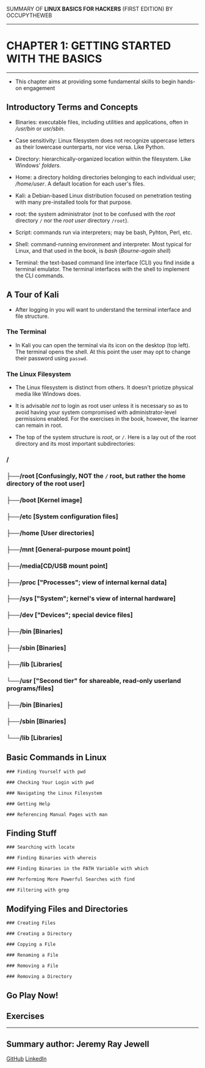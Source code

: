 SUMMARY OF 
**LINUX BASICS FOR HACKERS** 
(FIRST EDITION) BY OCCUPYTHEWEB

---

# CHAPTER 1: GETTING STARTED WITH THE BASICS

---

- This chapter aims at providing some fundamental skills to begin hands-on engagement

## Introductory Terms and Concepts

- Binaries: executable files, including utilities and applications, often in */usr/bin* or *usr/sbin*.

- Case sensitivity: Linux filesystem does not recognize uppercase letters as their lowercase ounterparts, nor vice versa. Like Python.

- Directory: hierarchically-organized location within the filesystem. Like Windows' *folders*.

- Home: a directory holding directories belonging to each individual user; */home/user*. A default location for each user's files. 

- Kali: a Debian-based Linux distribution focused on penetration testing with many pre-installed tools for that purpose. 

- root: the system administrator (not to be confused with the *root* directory `/` nor the *root user* directory `/root`).

- Script: commands run via interpreters; may be bash, Pyhton, Perl, etc.  

- Shell: command-running environment and interpreter. Most typical for Linux, and that used in the book, is *bash* (*Bourne-again shell*)

- Terminal: the text-based command line interface (CLI) you find inside a terminal emulator. The terminal interfaces with the shell to implement the CLI commands.

## A Tour of Kali

- After logging in you will want to understand the terminal interface and file structure.

### The Terminal

- In Kali you can open the terminal via its icon on the desktop (top left). The terminal opens the shell. At this point the user may opt to change their password using `passwd`.

### The Linux Filesystem

- The Linux filesystem is distinct from others. It doesn't priotize physical media like Windows does.

- It is advisable *not* to login as root user unless it is necessary so as to avoid having your system compromised with administrator-level permissions enabled. For the exercises in the book, however, the learner can remain in root.  

- The top of the system structure is *root*, or `/`. Here is a lay out of the root directory and its most important subdirectories:

###	/
###	├──/root [Confusingly, NOT the `/` root, but rather the home directory of the root user]
###	├──/boot [Kernel image]
###	├──/etc  [System configuration files]
###	├──/home [User directories]
###	├──/mnt  [General-purpose mount point]
###	├──/media[CD/USB mount point]
###	├──/proc ["Processes"; view of internal kernal data]
###	├──/sys	 ["System"; kernel's view of internal hardware]
###	├──/dev	 ["Devices"; special device files]
###	├──/bin  [Binaries]
###	├──/sbin [Binaries]
###	├──/lib  [Libraries[
###	└──/usr  ["Second tier" for shareable, read-only userland programs/files]
###	    ├──/bin  [Binaries]
###	    ├──/sbin [Binaries]
###	    └──/lib  [Libraries]

## Basic Commands in Linux

	### Finding Yourself with pwd

	### Checking Your Login with pwd

	### Navigating the Linux Filesystem

	### Getting Help

	### Referencing Manual Pages with man

## Finding Stuff
	
	### Searching with locate

	### Finding Binaries with whereis

	### Finding Binaries in the PATH Variable with which
	
	### Performing More Powerful Searches with find

	### Filtering with grep

## Modifying Files and Directories
	
	### Creating Files

	### Creating a Directory

	### Copying a File

	### Renaming a File

	### Removing a File

	### Removing a Directory

## Go Play Now!

## Exercises

---

## Summary author: **Jeremy Ray Jewell**
[GitHub](https://github.com/jeremyrayjewell)
[LinkedIn](https://www.linkedin.com/in/jeremyrayjewell)
